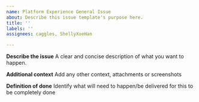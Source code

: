 ```yaml
---
name: Platform Experience General Issue
about: Describe this issue template's purpose here.
title: ''
labels: ''
assignees: caggles, ShellyXueHan

---
```


**Describe the issue**
A clear and concise description of what you want to happen.

**Additional context**
Add any other context, attachments or screenshots

**Definition of done**
Identify what will need to happen/be delivered for this to be completely done
